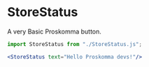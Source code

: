 # StoreStatus

A very Basic Proskomma button.

```jsx
import StoreStatus from "./StoreStatus.js";

<StoreStatus text="Hello Proskomma devs!"/>
```